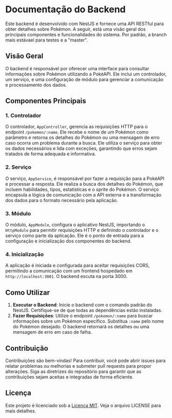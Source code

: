 # Documentação do Backend

Este backend é desenvolvido com NestJS e fornece uma API RESTful para obter detalhes sobre Pokémon. A seguir, está uma visão geral dos principais componentes e funcionalidades do sistema.
Por padrão, a branch mais estávael para testes e a "master".

## Visão Geral

O backend é responsável por oferecer uma interface para consultar informações sobre Pokémon utilizando a PokéAPI. Ele inclui um controlador, um serviço, e uma configuração de módulo para gerenciar a comunicação e processamento dos dados.

## Componentes Principais

### 1. Controlador

O controlador, `AppController`, gerencia as requisições HTTP para o endpoint `/pokemon/:name`. Ele recebe o nome de um Pokémon como parâmetro e retorna os detalhes do Pokémon ou uma mensagem de erro caso ocorra um problema durante a busca. Ele utiliza o serviço para obter os dados necessários e lida com exceções, garantindo que erros sejam tratados de forma adequada e informativa.

### 2. Serviço

O serviço, `AppService`, é responsável por fazer a requisição para a PokéAPI e processar a resposta. Ele realiza a busca dos detalhes do Pokémon, que incluem habilidades, tipos, estatísticas e o sprite do Pokémon. O serviço encapsula a lógica de comunicação com a API externa e a transformação dos dados para o formato necessário pela aplicação.

### 3. Módulo

O módulo, `AppModule`, configura o aplicativo NestJS, importando o `HttpModule` para permitir requisições HTTP e definindo o controlador e o serviço como parte da aplicação. Ele é o ponto de entrada para a configuração e inicialização dos componentes do backend.

### 4. Inicialização

A aplicação é iniciada e configurada para aceitar requisições CORS, permitindo a comunicação com um frontend hospedado em `http://localhost:3001`. O backend escuta na porta 3000.

## Como Utilizar

1. **Executar o Backend**: Inicie o backend com o comando padrão do NestJS. Certifique-se de que todas as dependências estão instaladas.
2. **Fazer Requisições**: Utilize o endpoint `/pokemon/:name` para buscar informações sobre um Pokémon específico. Substitua `:name` pelo nome do Pokémon desejado. O backend retornará os detalhes ou uma mensagem de erro em caso de falha.

## Contribuição

Contribuições são bem-vindas! Para contribuir, você pode abrir issues para relatar problemas ou melhorias e submeter pull requests para propor alterações. Siga as diretrizes do repositório para garantir que as contribuições sejam aceitas e integradas de forma eficiente.

## Licença

Este projeto é licenciado sob a [Licença MIT](LICENSE). Veja o arquivo LICENSE para mais detalhes.
